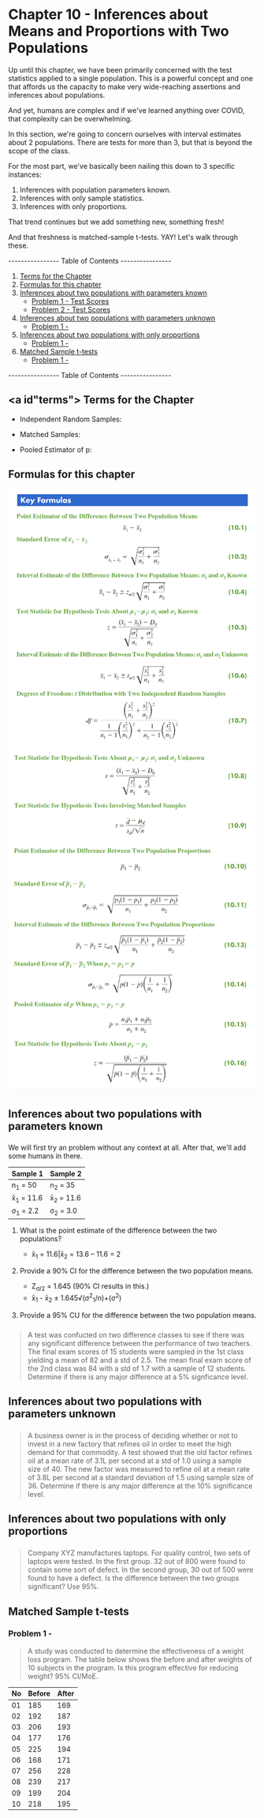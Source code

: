 # Chapter 10 - Inferences about Means and Proportions with Two Populations

Up until this chapter, we have been primarily concerned with the test statistics applied to a single population. This is a powerful concept and one that affords us the capacity to make very wide-reaching assertions and inferences about populations. 

And yet, humans are complex and if we've learned anything over COVID, that complexity can be overwhelming. 

In this section, we're going to concern ourselves with interval estimates about 2 populations. There are tests for more than 3, but that is beyond the scope of the class.

For the most part, we've basically been nailing this down to 3 specific instances: 

1. Inferences with population parameters known.
1. Inferences with only sample statistics.
1. Inferences with only proportions.

That trend continues but we add something new, something fresh!

And that freshness is matched-sample t-tests. YAY! Let's walk through these.

---------------- Table of Contents ---------------- 

1. [Terms for the Chapter](#terms)
1. [Formulas for this chapter](#formulas)
1. [Inferences about two populations with parameters known](#inf2kno)
	* [Problem 1 - Test Scores](#ppk-1)
	* [Problem 2 - Test Scores](#ppk-2)
1. [Inferences about two populations with parameters unknown](#inf2unkno)
	* [Problem 1 - ](#unkno-1)
1. [Inferences about two populations with only proportions](#inf2pop)
	* [Problem 1 - ](#inf2pop-1)
1. [Matched Sample t-tests](#matsampt)
	* [Problem 1 - ](#matsampt-1)

---------------- Table of Contents ---------------- 

## <a id"terms"></a> Terms for the Chapter

* Independent Random Samples:

* Matched Samples:

* Pooled Estimator of p:

## <a id="formulas"></a>Formulas for this chapter

![Formulas for this Chapter](/images/dbm-1.png)
![Formulas for this Chapter](/images/dbm-2.png)

## <a id="inf2kno"></a>Inferences about two populations with parameters known


### <a id="ppk-1"></a> 
We will first try an problem without any context at all. After that, we'll add some humans in there.

|Sample 1|Sample 2|
|--------|--------|
|n<sub>1</sub> = 50|n<sub>2</sub> = 35|
|x̄<sub>1</sub> = 11.6|x̄<sub>2</sub> = 11.6|
|σ<sub>1</sub> = 2.2|σ<sub>2</sub> = 3.0|

1. What is the point estimate of the difference between the two populations?

	* x̄<sub>1</sub> = 11.6|x̄<sub>2</sub> = 13.6 – 11.6 = 2

1. Provide a 90% CI for the difference between the two population means.

	* Z<sub>σ/2</sub> = 1.645 (90% CI results in this.)
	* x̄<sub>1</sub> - x̄<sub>2</sub> ± 1.645√(σ<sup>2</sup><sub>1</sub>/n)+(σ<sup>2</sup>) 


1. Provide a 95% CU for the difference between the two population means.



### <a id="ppk-2"></a> 

> A test was confucted on two difference classes to see if there was any significant difference between the performance of two teachers. The final exam scores of 15 students were sampled in the 1st class yielding a mean of 82 and a std of 2.5. The mean final exam score of the 2nd class was 84 with a std of 1.7 with a sample of 12 students. Determine if there is any major difference at a 5% signficance level.



## <a id="inf2unkno"></a>Inferences about two populations with parameters unknown

### <a id="unkno-1"></a> 

> A business owner is in the process of deciding whether or not to invest in a new factory that refines oil in order to meet the high demand for that commodity. A test showed that the old factor refines oil at a mean rate of 3.1L per second at a std of 1.0 using a sample size of 40. The new factor was measured to refine oil at a mean rate of 3.8L per second at a standard deviation of 1.5 using sample size of 36. Determine if there is any major difference at the 10% significance level.

## <a id="inf2pop"></a>Inferences about two populations with only proportions

### <a id="inf2pop-1"></a> 

> Company XYZ manufactures laptops. For quality control, two sets of laptops were tested. In the first group. 32 out of 800 were found to contain some sort of defect. In the second group, 30 out of 500 were found to have a defect. Is the difference between the two groups significant? Use 95%.

## <a id="matsampt"></a>Matched Sample t-tests



### <a id="matsampt-1"></a> Problem 1 - 

> A study was conducted to determine the effectiveness of a weight loss program. The table below shows the before and after weights of 10 subjects in the program. Is this program effective for reducing weight? 95% CI/MoE.

|No|Before|After|
|--|------|-----|
|01|185|169|
|02|192|187|
|03|206|193|
|04|177|176|
|05|225|194|
|06|168|171|
|07|256|228|
|08|239|217|
|09|199|204|
|10|218|195|
